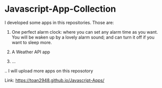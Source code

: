 # Javascript-App-Collection

I developed some apps in this repositories. Those are:

1. One perfect alarm clock: where you can set any alarm time as you want. You will be waken up by a lovely alarm sound; and can turn it off if you want to sleep more.

2. A Weather API app

3. ...

.. I will upload more apps on this reposotory


Link: https://toan2948.github.io/Javascript-Apps/
